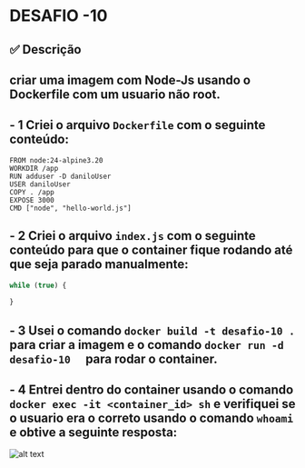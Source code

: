 # DESAFIO -10
## ✅ Descrição 
## criar uma imagem com Node-Js usando o Dockerfile com um usuario não root.
## - 1 Criei o arquivo `Dockerfile` com o seguinte conteúdo:
```docker
FROM node:24-alpine3.20
WORKDIR /app
RUN adduser -D daniloUser
USER daniloUser
COPY . /app
EXPOSE 3000
CMD ["node", "hello-world.js"]
```
## - 2 Criei o arquivo `index.js` com o seguinte conteúdo para que o container fique rodando até que seja parado manualmente:
```javascript
while (true) {
   
}
```
## - 3 Usei o comando `docker build -t desafio-10 .` para criar a imagem e o comando `docker run -d  desafio-10  ` para rodar o container.
## - 4 Entrei dentro do container usando o comando `docker exec -it <container_id> sh` e verifiquei se o usuario era o correto usando o comando `whoami` e obtive a seguinte resposta:
![alt text](image.png)